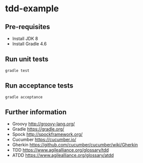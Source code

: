 # tdd-example

## Pre-requisites

* Install JDK 8
* Install Gradle 4.6

## Run unit tests

`gradle test`

## Run acceptance tests

`gradle acceptance`

## Further information

* Groovy http://groovy-lang.org/
* Gradle https://gradle.org/
* Spock http://spockframework.org/
* Cucumber https://cucumber.io/
* Gherkin https://github.com/cucumber/cucumber/wiki/Gherkin
* TDD https://www.agilealliance.org/glossary/tdd
* ATDD https://www.agilealliance.org/glossary/atdd
